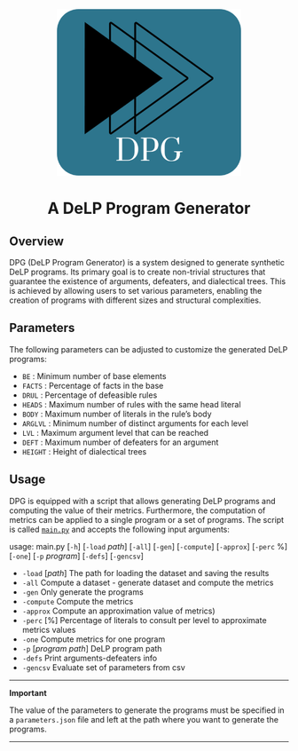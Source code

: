 <div align="center">
  <img src="image.png" alt="DPG Icon" with="300" height="300">
  <h1>A DeLP Program Generator</h1>
</div>

## Overview

DPG (DeLP Program Generator) is a system designed to generate synthetic DeLP programs. Its primary goal is to create non-trivial structures that guarantee the existence of arguments, defeaters, and dialectical trees. This is achieved by allowing users to set various parameters, enabling the creation of programs with different sizes and structural complexities.

## Parameters

The following parameters can be adjusted to customize the generated DeLP programs:

- `BE` : Minimum number of base elements 
- `FACTS` : Percentage of facts in the base 
- `DRUL` : Percentage of defeasible rules 
- `HEADS` : Maximum number of rules with the same head literal 
- `BODY` : Maximum number of literals in the rule’s body 
- `ARGLVL` : Minimum number of distinct arguments for each level 
- `LVL` : Maximum argument level that can be reached 
- `DEFT` : Maximum number of defeaters for an argument 
- `HEIGHT` : Height of dialectical trees 

## Usage
DPG is equipped with a script that allows generating DeLP programs and computing the value of their metrics. Furthermore, the computation of metrics can be applied to a single program or a set of programs. The script is called [`main.py`](https://github.com/marioa-l/DeLP-Gen/blob/main/main.py) and accepts the following input arguments:

usage: main.py [`-h`] [`-load` *path*] [`-all`] [`-gen`] [`-compute`] [`-approx`] [`-perc` %] [`-one`] [`-p` *program*] [`-defs`] [`-gencsv`]

- `-load` [*path*] The path for loading the dataset and saving the results 
- `-all` Compute a dataset - generate dataset and compute the metrics
- `-gen` Only generate the programs 
- `-compute` Compute the metrics
- `-approx` Compute an approximation value of metrics)
- `-perc` [%] Percentage of literals to consult per level to approximate metrics values 
- `-one` Compute metrics for one program
- `-p` [*program path*] DeLP program path
- `-defs` Print arguments-defeaters info
- `-gencsv` Evaluate set of parameters from csv

***
**Important**

The value of the parameters to generate the programs must be specified in a `parameters.json` file and left at the path where you want to generate the programs.
***

<!--
## Examples

Here are a few examples of how to use the script generator:

1. To generate and compute metrics for a dataset:-->

